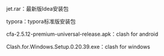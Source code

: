 jet.rar：最新版Idea安装包

typora：typora标准版安装包

cfa-2.5.12-premium-universal-release.apk：clash for android

Clash.for.Windows.Setup.0.20.39.exe：clash for windows